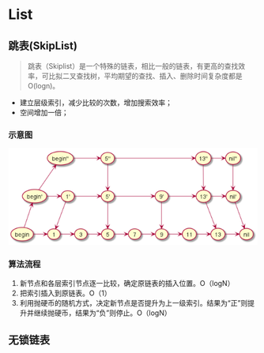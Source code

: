 # List

## 跳表(SkipList)

> 跳表（Skiplist）是一个特殊的链表，相比一般的链表，有更高的查找效率，可比拟二叉查找树，平均期望的查找、插入、删除时间复杂度都是O(logn)。

- 建立层级索引，减少比较的次数，增加搜索效率；
- 空间增加一倍；

### 示意图

![skip_list](pics/skip_list.jpg)

### 算法流程

1. 新节点和各层索引节点逐一比较，确定原链表的插入位置。O（logN）
2. 把索引插入到原链表。O（1）
3. 利用抛硬币的随机方式，决定新节点是否提升为上一级索引。结果为“正”则提升并继续抛硬币，结果为“负”则停止。O（logN）



## 无锁链表

